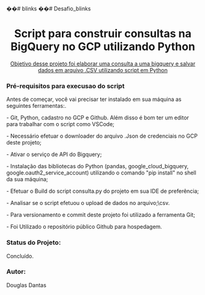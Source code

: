 ��# blinks
��# Desafio_blinks

<h1 align="center">Script para construir consultas na BigQuery no GCP utilizando Python</h1>
<p align="center">
 <a href="#objetivo">Objetivo desse projeto foi elaborar uma consulta a uma bigquery e salvar dados em arquivo .CSV utilizando script em Python</a> 
</p>  


 <h3 id="about">Pré-requisitos para execusao do script</h3>

<p> Antes de começar, você vai precisar ter instalado em sua 
    máquina as seguintes ferramentas:.</p> 
   
<p> - Git, Python, cadastro no GCP e Github. Além disso é 
    bom ter um editor para trabalhar com o script como VSCode;</p> 

<p> - Necessário efetuar o downloader do arquivo 
 .Json de credenciais no GCP deste projeto;</p>

<p> - Ativar o serviço de API do Bigquery;</p>

<p> - Instalação das bibliotecas do Python (pandas, google_cloud_bigquery, google.oauth2_service_account)
 utilizando o comando "pip install" no shell da sua máquina;</p>

<p> - Efetuar o Build do script consulta.py do projeto em sua IDE de preferência;</p>

<p> - Analisar se o script efetuou o upload de dados no arquivo;\csv.</p>
 
 <p> - Para versionamento e commit deste projeto foi utilizado a ferramenta Git;</p>
 
 <p> - Foi Utilizado o repositório público Github para hospedagem.</p>
 
 <h3 id="about">Status do Projeto:</h3>
 <p> Concluído.</p>   
 
 <h3 id="about">Autor:</h3>
 <p> Douglas Dantas</p>
  

